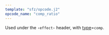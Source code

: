 ```yaml
---
template: "sfz/opcode.j2"
opcode_name: "comp_ratio"
---
```

Used under the `‹effect›` header, with [type]=`comp`.


[type]: type.md#comp

